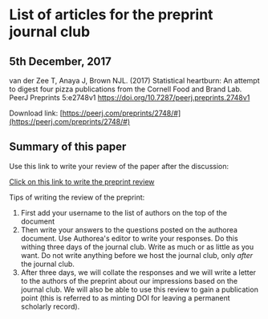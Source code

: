 List of articles for the preprint journal club
==============================================

5th December, 2017
-------------------
van der Zee T, Anaya J, Brown NJL. (2017) Statistical heartburn: An attempt to digest four pizza publications from the Cornell Food and Brand Lab. PeerJ Preprints 5:e2748v1 https://doi.org/10.7287/peerj.preprints.2748v1

Download link: [https://peerj.com/preprints/2748/#](https://peerj.com/preprints/2748/#)

Summary of this paper
----------------------


Use this link to write your review of the paper after the discussion: 

[Click on this link to write the preprint review](https://www.authorea.com/users/2191/articles/217328-ucshss-preprint-review-an-attempt-to-digest-four-pizza-publications)

Tips of writing the review of the preprint:

1. First add your username to the list of authors on the top of the document
2. Then write your answers to the questions posted on the authorea document. Use Authorea's editor to write your responses. Do this withing three days of the journal club. Write as much or as little as you want. Do not write anything before we host the journal club, only _after_ the journal club.
3. After three days, we will collate the responses and we will write a letter to the authors of the preprint about our impressions based on the journal club. We will also be able to use this review to gain a publication point (this is referred to as minting DOI for leaving a permanent scholarly record).



